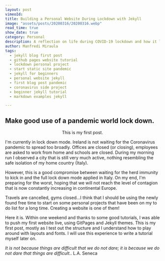 ```yaml
---
layout: post
vimeoId: 
title: Building a Personal Website During Lockdown with Jekyll
image: "assets/posts/20200316/20200316.webp"
read_time: true
show_date: true
category: Personal
description: A reflection on life during COVID-19 lockdown and how it led to creating a personal static site using GitHub Pages and Jekyll. A beginner's story.
author: Manfredi Miraula
tags:
  - jekyll blog first post
  - github pages website tutorial
  - lockdown personal project
  - start static site pandemic
  - jekyll for beginners
  - personal website jekyll
  - first blog post pandemic
  - coronavirus side project
  - beginner jekyll tutorial
  - markdown examples jekyll

---
```


## Make good use of a pandemic world lock down.

<center>This is my first post.</center>

<p class="text-center"> I'm currently in lock down mode. Ireland is not waiting for the Coronavirus pandemic to spread too broadly. Offices are closed (or closing), employees are asked to work from home and schools are closed. During my morning run I observed a city that is still very much active, nothing resembling the safe isolation of my home country (Italy). </p>

<p class="text-center"> However, this is a good compromise between waiting for the herd immunity to kick in and the full lock down mode applied in Italy. On my end, I'm preparing for the worst, hoping that we will not reach the level of contagion that is now constantly increasing in continental Europe. </p>

<p class="text-center"> Travels are cancelled, gyms closed...I think that I should be using the newly found free time to start on some personal projects that have been on my to do list for a long time. Creating a website is one of them! </p>

<p class="text-center"> Here it is. Within one weekend and thanks to some good tutorials, I was able to push my first website live, using GitPages and Jekyll themes. This is my first post, mostly as I test out the structure and I understand how to play around with layouts and fonts. I will use this experience to write a tutorial myself later on. </p>

_It is not because things are difficult that we do not dare; it is because we do not dare that things are difficult._. L.A. Seneca

<!-- And that's how to do it.

{% highlight html %}
This note **demonstrates** some of what [Markdown][some/link] is *capable of doing*.
{% endhighlight %}

---

## Headings

There are six levels of headings. They correspond with the six levels of HTML headings. You've probably noticed them already in the page. Each level down uses one more hash character. But we are using just 4 of them.

# Headings can be small

## Headings can be small

### Headings can be small

#### Headings can be small

{% highlight raw %}
# Heading
## Heading
### Heading
#### Heading
{% endhighlight %}

---

## Lists

### Ordered list

1. Item 1
2. A second item
3. Number 3

{% highlight raw %}
1. Item 1
2. A second item
3. Number 3
{% endhighlight %}

### Unordered list

* An item
* Another item
* Yet another item
* And there's more...

{% highlight raw %}
* An item
* Another item
* Yet another item
* And there's more...
{% endhighlight %}

---

## Paragraph modifiers

### Quote

> Here is a quote. What this is should be self explanatory. Quotes are automatically indented when they are used.

{% highlight raw %}
> Here is a quote. What this is should be self explanatory.
{% endhighlight raw %}

---

## URLs

URLs can be made in a handful of ways:

* A named link to [Mark It Down][3].
* Another named link to [Mark It Down](http://markitdown.net/)
* Sometimes you just want a URL like <http://markitdown.net/>.

{% highlight raw %}
* A named link to [MarkItDown][3].
* Another named link to [MarkItDown](http://markitdown.net/)
* Sometimes you just want a URL like <http://markitdown.net/>.
{% endhighlight %}

---

## Horizontal rule

A horizontal rule is a line that goes across the middle of the page.
It's sometimes handy for breaking things up.

{% highlight raw %}
---
{% endhighlight %}

---

## Images

Markdown can also contain images. I'll need to add something here sometime.

{% highlight raw %}
![Markdowm Image][/image/url]
{% endhighlight %}

![Markdowm Image][6]

*Figure Caption*?

{% highlight raw %}
![Markdowm Image][/image/url]
<figcaption class="caption">Photo by John Doe</figcaption>
{% endhighlight %}

![Markdowm Image][6]
<figcaption class="caption">Photo by John Doe</figcaption>

*Bigger Images*?

{% highlight raw %}
![Markdowm Image][/image/url]{: class="bigger-image" }
{% endhighlight %}

![Markdowm Image][6]{: class="bigger-image" }

---

## Code

A HTML Example:

{% highlight html %}
<!DOCTYPE html>
<html lang="en">
<head>
    <meta charset="UTF-8">
    <title>Document</title>
</head>
<body>
    <h1>Just a test</h1>
</body>
</html>
{% endhighlight %}

A CSS Example:

{% highlight css %}
pre {
    padding: 10px;
    font-size: .8em;
    white-space: pre;
}

pre, table {
    width: 100%;
}

code, pre, tt {
    font-family: Monaco, Consolas, Inconsolata, monospace, sans-serif;
    background: rgba(0,0,0,.05);
}
{% endhighlight %}

A JS Example:

{% highlight js %}
// Sticky Header
$(window).scroll(function() {

    if ($(window).scrollTop() > 900 && !$("body").hasClass('show-menu')) {
        $('#hamburguer__open').fadeOut('fast');
    } else if (!$("body").hasClass('show-menu')) {
        $('#hamburguer__open').fadeIn('fast');
    }

});
{% endhighlight %}

[1]: http://daringfireball.net/projects/markdown/
[2]: http://www.fileformat.info/info/unicode/char/2163/index.htm
[3]: http://www.markitdown.net/
[4]: http://daringfireball.net/projects/markdown/basics
[5]: http://daringfireball.net/projects/markdown/syntax
[6]: http://kune.fr/wp-content/uploads/2013/10/ghost-blog.jpg -->
